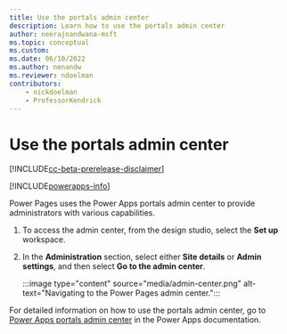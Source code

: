 ```yaml
---
title: Use the portals admin center
description: Learn how to use the portals admin center
author: neerajnandwana-msft
ms.topic: conceptual
ms.custom: 
ms.date: 06/10/2022
ms.author: nenandw
ms.reviewer: ndoelman
contributors:
    - nickdoelman
    - ProfessorKendrick
---
```


# Use the portals admin center

[!INCLUDE[cc-beta-prerelease-disclaimer](../includes/cc-beta-prerelease-disclaimer.md)]

[!INCLUDE[powerapps-info](../includes/cc-powerapps-info.md)]

Power Pages uses the Power Apps portals admin center to provide administrators with various capabilities.

1. To access the admin center, from the design studio, select the **Set up** workspace.

1. In the **Administration** section, select either **Site details** or **Admin settings**, and then select **Go to the admin center**.

    :::image type="content" source="media/admin-center.png" alt-text="Navigating to the Power Pages admin center.":::

For detailed information on how to use the portals admin center, go to [Power Apps portals admin center](/powerapps/maker/portals/admin/admin-overview) in the Power Apps documentation.

